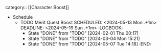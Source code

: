 category:: [[Character Boost]]

- Schedule
	- TODO Merit Quest Boost
	  SCHEDULED: <2024-05-13 Mon .+1m>
	  DEADLINE: <2024-05-19 Sun .+1m>
	  :LOGBOOK:
	  * State "DONE" from "TODO" [2024-02-01 Thu 00:17]
	  * State "DONE" from "TODO" [2024-03-04 Mon 15:21]
	  * State "DONE" from "TODO" [2024-05-07 Tue 14:18]
	  :END: